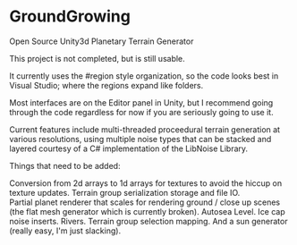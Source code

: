# GroundGrowing
Open Source Unity3d Planetary Terrain Generator

This project is not completed, but is still usable.

It currently uses the #region style organization,
so the code looks best in Visual Studio; where
the regions expand like folders.

Most interfaces are on the Editor panel in Unity,
but I recommend going through the code regardless
for now if you are seriously going to use it.

Current features include multi-threaded proceedural
terrain generation at various resolutions, using multiple
noise types that can be stacked and layered courtesy of a
C# implementation of the LibNoise Library.

Things that need to be added:

Conversion from 2d arrays to 1d arrays for textures
to avoid the hiccup on texture updates.
Terrain group serialization storage and file IO.  
Partial planet renderer that scales for rendering
ground / close up scenes (the flat mesh generator which is currently broken).
Autosea Level.
Ice cap noise inserts.
Rivers.
Terrain group selection mapping.
And a sun generator (really easy, I'm just slacking).

